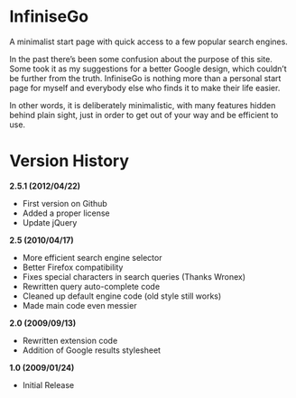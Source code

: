 InfiniseGo
==========

A minimalist start page with quick access to a few popular search engines.

In the past there’s been some confusion about the purpose of this site. Some took it as my suggestions for a better Google design, which couldn’t be further from the truth. InfiniseGo is nothing more than a personal start page for myself and everybody else who finds it to make their life easier.

In other words, it is deliberately minimalistic, with many features hidden behind plain sight, just in order to get out of your way and be efficient to use.


Version History
===============

**2.5.1 (2012/04/22)**
* First version on Github
* Added a proper license
* Update jQuery

**2.5 (2010/04/17)**
* More efficient search engine selector
* Better Firefox compatibility
* Fixes special characters in search queries (Thanks Wronex)
* Rewritten query auto-complete code
* Cleaned up default engine code (old style still works)
* Made main code even messier

**2.0 (2009/09/13)**
* Rewritten extension code
* Addition of Google results stylesheet

**1.0 (2009/01/24)**
* Initial Release